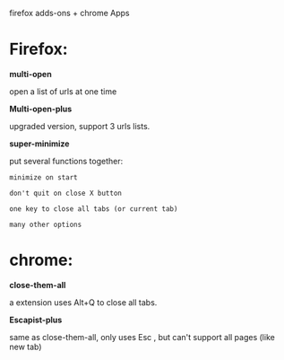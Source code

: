 firefox adds-ons + chrome Apps

Firefox:
=========

**multi-open**

open a list of urls at one time
	  
**Multi-open-plus**

upgraded version, support 3 urls lists.
	  
**super-minimize**

put several functions together: 

`minimize on start`

`don't quit on close X button`

`one key to close all tabs (or current tab)`	

`many other options`


chrome:
========

**close-them-all**

a extension uses Alt+Q to close all tabs.
	    
**Escapist-plus**

same as close-them-all, only uses Esc , but can't support all pages (like new tab)
	    

	    